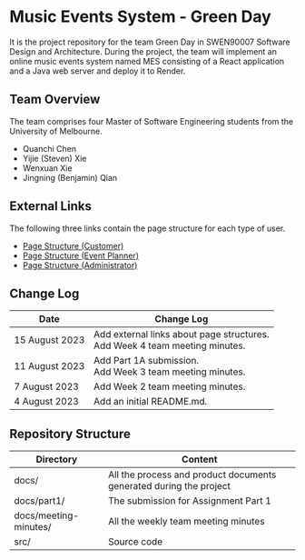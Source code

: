 # Music Events System - Green Day

It is the project repository for the team Green Day in SWEN90007 Software Design and Architecture. During the project, the team will implement an online music events system named MES consisting of a React application and a Java web server and deploy it to Render.

## Team Overview

The team comprises four Master of Software Engineering students from the University of Melbourne.

- Quanchi Chen
- Yijie (Steven) Xie
- Wenxuan Xie
- Jingning (Benjamin) Qian

## External Links

The following three links contain the page structure for each type of user.

- [Page Structure (Customer)](https://online.visual-paradigm.com/w/ootjqbfv/diagrams/#diagram:workspace=ootjqbfv&proj=0&id=16)
- [Page Structure (Event Planner)](https://online.visual-paradigm.com/w/ootjqbfv/diagrams/#diagram:workspace=ootjqbfv&proj=0&id=17)
- [Page Structure (Administrator)](https://online.visual-paradigm.com/w/ootjqbfv/diagrams/#diagram:workspace=ootjqbfv&proj=0&id=18)

## Change Log

| Date           | Change Log                                                   |
| -------------- | ------------------------------------------------------------ |
| 15 August 2023 | Add external links about page structures.<br/>Add Week 4 team meeting minutes. |
| 11 August 2023 | Add Part 1A submission. <br />Add Week 3 team meeting minutes. |
| 7 August 2023  | Add Week 2 team meeting minutes.                             |
| 4 August 2023  | Add an initial README.md.                                    |

## Repository Structure

| Directory             | Content                                                      |
| --------------------- | ------------------------------------------------------------ |
| docs/                 | All the process and product documents generated during the project |
| docs/part1/           | The submission for Assignment Part 1                         |
| docs/meeting-minutes/ | All the weekly team meeting minutes                          |
| src/                  | Source code                                                  |

